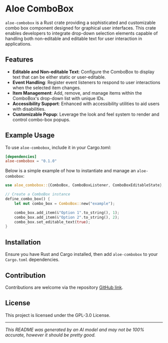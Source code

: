 # Aloe ComboBox

`aloe-combobox` is a Rust crate providing a sophisticated and customizable combo box component designed for graphical user interfaces. This crate enables developers to integrate drop-down selection elements capable of handling both non-editable and editable text for user interaction in applications.

## Features

- **Editable and Non-editable Text**: Configure the ComboBox to display text that can be either static or user-editable.
- **Event Handling**: Register event listeners to respond to user interactions when the selected item changes.
- **Item Management**: Add, remove, and manage items within the ComboBox's drop-down list with unique IDs.
- **Accessibility Support**: Enhanced with accessibility utilities to aid users with disabilities.
- **Customizable Popup**: Leverage the look and feel system to render and control combo-box popups.

## Example Usage
To use `aloe-combobox`, include it in your Cargo.toml:
```toml
[dependencies]
aloe-combobox = "0.1.0"
```

Below is a simple example of how to instantiate and manage an `aloe-combobox`:
```rust
use aloe_combobox::{ComboBox, ComboBoxListener, ComboBoxEditableState};

// Create a ComboBox instance
define_combo_box() {
    let mut combo_box = ComboBox::new("example");

    combo_box.add_item(&"Option 1".to_string(), 1);
    combo_box.add_item(&"Option 2".to_string(), 2);
    combo_box.set_editable_text(true);
}
```

## Installation
Ensure you have Rust and Cargo installed, then add `aloe-combobox` to your `Cargo.toml` dependencies.

## Contribution
Contributions are welcome via the repository [GitHub link](https://github.com/klebs6/aloe-rs).

## License
This project is licensed under the GPL-3.0 License.

---

*This README was generated by an AI model and may not be 100% accurate, however it should be pretty good.*